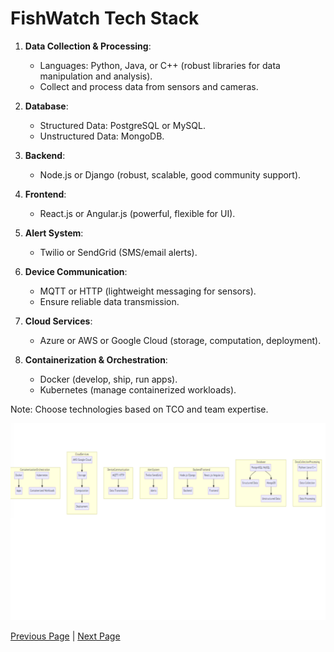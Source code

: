# FishWatch Tech Stack

1. **Data Collection & Processing**:
   - Languages: Python, Java, or C++ (robust libraries for data manipulation and analysis).
   - Collect and process data from sensors and cameras.

2. **Database**:
   - Structured Data: PostgreSQL or MySQL.
   - Unstructured Data: MongoDB.

3. **Backend**:
   - Node.js or Django (robust, scalable, good community support).

4. **Frontend**:
   - React.js or Angular.js (powerful, flexible for UI).

5. **Alert System**:
   - Twilio or SendGrid (SMS/email alerts).

6. **Device Communication**:
   - MQTT or HTTP (lightweight messaging for sensors).
   - Ensure reliable data transmission.

7. **Cloud Services**:
   - Azure or AWS or Google Cloud (storage, computation, deployment).

8. **Containerization & Orchestration**:
   - Docker (develop, ship, run apps).
   - Kubernetes (manage containerized workloads).

Note: Choose technologies based on TCO and team expertise.

![Technical Stack](../artifacts/TechnicalStack.png)

[Previous Page](./SystemLevel.md) | [Next Page](../Architecture_Decision_Reports)
